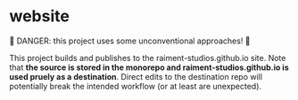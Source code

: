 # website

🐉 DANGER: this project uses some unconventional approaches! 🐉

This project builds and publishes to the raiment-studios.github.io site. Note that **the source is stored in the monorepo and raiment-studios.github.io is used pruely as a destination**.  Direct edits to the destination repo will potentially break the intended workflow (or at least are unexpected).